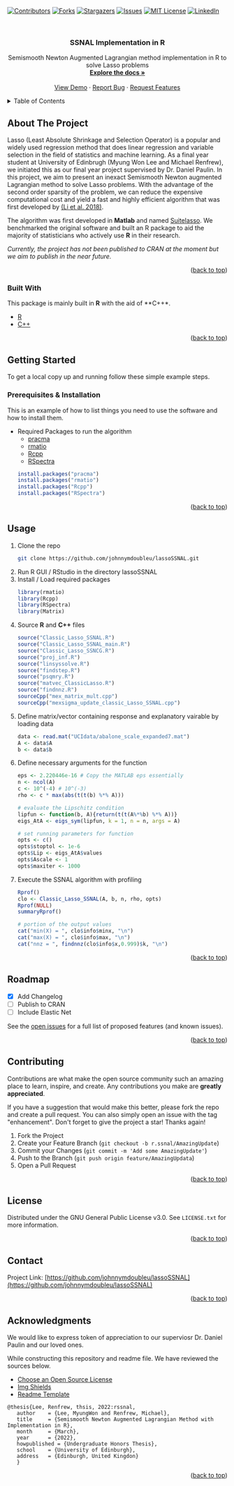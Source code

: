 <div id="top"></div>
<!--
*** Thanks for checking out the Best-README-Template. If you have a suggestion
*** that would make this better, please fork the repo and create a pull request
*** or simply open an issue with the tag "enhancement".
*** Don't forget to give the project a star!
*** Thanks again! Now go create something AMAZING! :D
-->



<!-- PROJECT SHIELDS -->
<!--
*** I'm using markdown "reference style" links for readability.
*** Reference links are enclosed in brackets [ ] instead of parentheses ( ).
*** See the bottom of this document for the declaration of the reference variables
*** for contributors-url, forks-url, etc. This is an optional, concise syntax you may use.
*** https://www.markdownguide.org/basic-syntax/#reference-style-links
-->
[![Contributors][contributors-shield]][contributors-url]
[![Forks][forks-shield]][forks-url]
[![Stargazers][stars-shield]][stars-url]
[![Issues][issues-shield]][issues-url]
[![MIT License][license-shield]][license-url]
[![LinkedIn][linkedin-shield]][linkedin-url]



<!-- PROJECT LOGO -->
<br />
<div align="center">
  <!--
  <a href="https://github.com/johnnymdoubleu/lassoSSNAL">
    <img src="images/logo.png" alt="Logo" width="80" height="80">
  </a> -->

  <h3 align="center">SSNAL Implementation in R</h3>

  <p align="center">
    Semismooth Newton Augmented Lagrangian method implementation in R to solve Lasso problems
    <br />
    <a href="https://github.com/johnnymdoubleu/lassoSSNAL"><strong>Explore the docs »</strong></a>
    <br />
    <br />
    <a href="https://github.com/johnnymdoubleu/lassoSSNAL/Best-README-Template">View Demo</a>
    ·
    <a href="https://github.com/johnnymdoubleu/lassoSSNAL/issues">Report Bug</a>
    ·
    <a href="https://github.com/johnnymdoubleu/lassoSSNAL/issues">Request Features</a>
  </p>
</div>



<!-- TABLE OF CONTENTS -->
<details>
  <summary>Table of Contents</summary>
  <ol>
    <li>
      <a href="#about-the-project">About The Project</a>
      <ul>
        <li><a href="#built-with">Built With</a></li>
      </ul>
    </li>
    <li>
      <a href="#getting-started">Getting Started</a>
      <ul>
        <li><a href="#prerequisites">Prerequisites & Installation</a></li>
        <!--li><a href="#installation">Code Sample</a></li-->
      </ul>
    </li>
    <li><a href="#usage">Usage</a></li>
    <li><a href="#roadmap">Roadmap</a></li>
    <li><a href="#contributing">Contributing</a></li>
    <li><a href="#license">License</a></li>
    <li><a href="#contact">Contact</a></li>
    <li><a href="#acknowledgments">Acknowledgments</a></li>
  </ol>
</details>



<!-- ABOUT THE PROJECT -->
## About The Project

<!--[![Product Name Screen Shot][product-screenshot]](https://example.com)-->

Lasso (Least Absolute Shrinkage and Selection Operator) is a popular and widely used regression method that does linear regression and variable selection in the field of statistics and machine learning. As a final year student at University of Edinbrugh (Myung Won Lee and Michael Renfrew), we initiated this as our final year project supervised by Dr. Daniel Paulin. In this project, we aim to present an inexact Semismooth Newton augmented Lagrangian method to solve Lasso problems. With the advantage of the second order sparsity of the problem, we can reduce the expensive computational cost and yield a fast and highly efficient algorithm that was first developed by [(Li et al. 2018)](https://arxiv.org/abs/1607.05428).

The algorithm was first developed in **Matlab** and named [Suitelasso](https://github.com/MatOpt/SuiteLasso). We benchmarked the original software and built an R package to aid the majority of statisticians who actively use **R** in their research.

*Currently, the project has not been published to CRAN at the moment but we aim to publish in the near future.*

<p align="right">(<a href="#top">back to top</a>)</p>



### Built With

This package is mainly built in **R** with the aid of **C++*.
* [R](https://www.r-project.org/)
* [C++](https://docs.microsoft.com/en-us/cpp/cpp/?view=msvc-170)

<p align="right">(<a href="#top">back to top</a>)</p>



<!-- GETTING STARTED -->
## Getting Started

To get a local copy up and running follow these simple example steps.

### Prerequisites & Installation

This is an example of how to list things you need to use the software and how to install them.
* Required Packages to run the algorithm
  - [pracma](https://github.com/cran/pracma)
  - [rmatio](https://github.com/stewid/rmatio)
  - [Rcpp](https://github.com/RcppCore/Rcpp)
  - [RSpectra](https://github.com/yixuan/RSpectra)
  ```R
  install.packages("pracma")
  install.packages("rmatio")
  install.packages("Rcpp")
  install.packages("RSpectra")
  ```
<p align="right">(<a href="#top">back to top</a>)</p>



<!-- USAGE EXAMPLES -->
## Usage

1. Clone the repo
   ```sh
   git clone https://github.com/johnnymdoubleu/lassoSSNAL.git
   ```
2. Run R GUI / RStudio in the directory lassoSSNAL
3. Install / Load required packages
   ```R
   library(rmatio) 
   library(Rcpp) 
   library(RSpectra)
   library(Matrix)
   ```
4. Source **R** and **C++** files
   ```R
   source("Classic_Lasso_SSNAL.R")
   source("Classic_Lasso_SSNAL_main.R")
   source("Classic_Lasso_SSNCG.R")
   source("proj_inf.R")
   source("linsyssolve.R")
   source("findstep.R")
   source("psqmry.R")
   source("matvec_ClassicLasso.R")
   source("findnnz.R")
   sourceCpp("mex_matrix_mult.cpp")
   sourceCpp("mexsigma_update_classic_Lasso_SSNAL.cpp")
   ```
5. Define matrix/vector containing response and explanatory vairable by loading data
   ```R
   data <- read.mat("UCIdata/abalone_scale_expanded7.mat")
   A <- data$A
   b <- data$b
   ```
6. Define necessary arguments for the function
   ```R
   eps <- 2.220446e-16 # Copy the MATLAB eps essentially
   n <- ncol(A)
   c <- 10^(-4) # 10^(-3)
   rho <- c * max(abs(t(t(b) %*% A)))
   
   # evaluate the Lipschitz condition
   lipfun <- function(b, A){return(t(t(A%*%b) %*% A))}
   eigs_AtA <- eigs_sym(lipfun, k = 1, n = n, args = A)
   
   # set running parameters for function
   opts <- c()
   opts$stoptol <- 1e-6
   opts$Lip <- eigs_AtA$values
   opts$Ascale <- 1
   opts$maxiter <- 1000
   ```
7. Execute the SSNAL algorithm with profiling
   ```R
   Rprof()
   clo <- Classic_Lasso_SSNAL(A, b, n, rho, opts)
   Rprof(NULL)
   summaryRprof()
   
   # portion of the output values
   cat("min(X) = ", clo$info$minx, "\n")
   cat("max(X) = ", clo$info$max, "\n")
   cat("nnz = ", findnnz(clo$info$x,0.999)$k, "\n")
   ```

<p align="right">(<a href="#top">back to top</a>)</p>



<!-- ROADMAP -->
## Roadmap

- [x] Add Changelog
- [ ] Publish to CRAN
- [ ] Include Elastic Net 

See the [open issues](https://github.com/johnnymdoubleu/lassoSSNAL/issues) for a full list of proposed features (and known issues).

<p align="right">(<a href="#top">back to top</a>)</p>



<!-- CONTRIBUTING -->
## Contributing

Contributions are what make the open source community such an amazing place to learn, inspire, and create. Any contributions you make are **greatly appreciated**.

If you have a suggestion that would make this better, please fork the repo and create a pull request. You can also simply open an issue with the tag "enhancement".
Don't forget to give the project a star! Thanks again!

1. Fork the Project
2. Create your Feature Branch (`git checkout -b r.ssnal/AmazingUpdate`)
3. Commit your Changes (`git commit -m 'Add some AmazingUpdate'`)
4. Push to the Branch (`git push origin feature/AmazingUpdata`)
5. Open a Pull Request

<p align="right">(<a href="#top">back to top</a>)</p>



<!-- LICENSE -->
## License

Distributed under the GNU General Public License v3.0. See `LICENSE.txt` for more information.

<p align="right">(<a href="#top">back to top</a>)</p>



<!-- CONTACT -->
## Contact

Project Link: [https://github.com/johnnymdoubleu/lassoSSNAL](https://github.com/johnnymdoubleu/lassoSSNAL)

<p align="right">(<a href="#top">back to top</a>)</p>



<!-- ACKNOWLEDGMENTS -->
## Acknowledgments
We would like to express token of appreciation to our superviosr Dr. Daniel Paulin and our loved ones.

While constructing this repository and readme file. We have reviewed the sources below.
* [Choose an Open Source License](https://choosealicense.com)
* [Img Shields](https://shields.io)
* [Readme Template](https://github.com/othneildrew/Best-README-Template#top)

```
@thesis{Lee, Renfrew, thsis, 2022:rssnal,
   author    = {Lee, MyungWon and Renfrew, Michael},
   title     = {Semismooth Newton Augmented Lagrangian Method with Implementation in R},
   month     = {March},
   year      = {2022},
   howpublished = {Undergraduate Honors Thesis},
   school    = {University of Edinburgh},
   address   = {Edinburgh, United Kingdon}
   }
```

<p align="right">(<a href="#top">back to top</a>)</p>



<!-- MARKDOWN LINKS & IMAGES -->
<!-- https://www.markdownguide.org/basic-syntax/#reference-style-links -->
[contributors-shield]: https://img.shields.io/github/contributors/johnnymdoubleu/lassoSSNAL?color=light
[contributors-url]: https://github.com/johnnymdoubleu/lassoSSNAL/graphs/contributors
[forks-shield]: https://img.shields.io/github/forks/johnnymdoubleu/lassoSSNAL
[forks-url]: https://github.com/johnnymdoubleu/lassoSSNAL/network/members
[stars-shield]: https://img.shields.io/github/stars/johnnymdoubleu/lassoSSNAL
[stars-url]: hhttps://github.com/johnnymdoubleu/lassoSSNAL/stargazers
[issues-shield]: https://img.shields.io/github/issues/johnnymdoubleu/lassoSSNAL
[issues-url]: https://github.com/johnnymdoubleu/lassoSSNAL/issues
[license-shield]: https://img.shields.io/github/license/johnnymdoubleu/lassoSSNAL
[license-url]: https://github.com/johnnymdoubleu/lassoSSNAL/blob/main/LICENSE.txt
[linkedin-shield]: https://img.shields.io/badge/-LinkedIn-black.svg?logo=linkedin&colorB=555
[linkedin-url]: https://www.linkedin.com/in/johnnymwlee/
[product-screenshot]: images/screenshot.png
